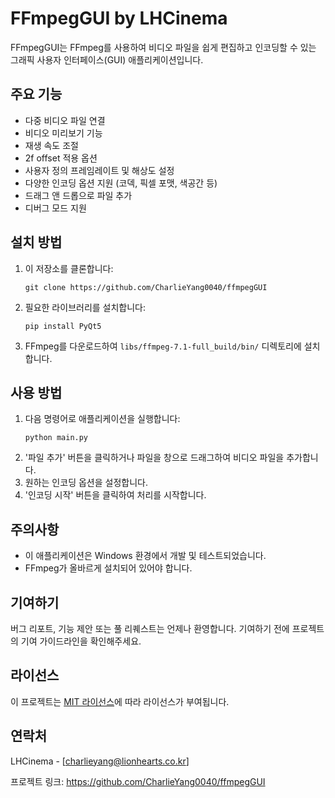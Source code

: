 # FFmpegGUI by LHCinema

FFmpegGUI는 FFmpeg를 사용하여 비디오 파일을 쉽게 편집하고 인코딩할 수 있는 그래픽 사용자 인터페이스(GUI) 애플리케이션입니다.

## 주요 기능

- 다중 비디오 파일 연결
- 비디오 미리보기 기능
- 재생 속도 조절
- 2f offset 적용 옵션
- 사용자 정의 프레임레이트 및 해상도 설정
- 다양한 인코딩 옵션 지원 (코덱, 픽셀 포맷, 색공간 등)
- 드래그 앤 드롭으로 파일 추가
- 디버그 모드 지원

## 설치 방법

1. 이 저장소를 클론합니다:
   ```
   git clone https://github.com/CharlieYang0040/ffmpegGUI
   ```
2. 필요한 라이브러리를 설치합니다:
   ```
   pip install PyQt5
   ```
3. FFmpeg를 다운로드하여 `libs/ffmpeg-7.1-full_build/bin/` 디렉토리에 설치합니다.

## 사용 방법

1. 다음 명령어로 애플리케이션을 실행합니다:
   ```
   python main.py
   ```
2. '파일 추가' 버튼을 클릭하거나 파일을 창으로 드래그하여 비디오 파일을 추가합니다.
3. 원하는 인코딩 옵션을 설정합니다.
4. '인코딩 시작' 버튼을 클릭하여 처리를 시작합니다.

## 주의사항

- 이 애플리케이션은 Windows 환경에서 개발 및 테스트되었습니다.
- FFmpeg가 올바르게 설치되어 있어야 합니다.

## 기여하기

버그 리포트, 기능 제안 또는 풀 리퀘스트는 언제나 환영합니다. 기여하기 전에 프로젝트의 기여 가이드라인을 확인해주세요.

## 라이선스

이 프로젝트는 [MIT 라이선스](LICENSE)에 따라 라이선스가 부여됩니다.

## 연락처

LHCinema - [charlieyang@lionhearts.co.kr]

프로젝트 링크: https://github.com/CharlieYang0040/ffmpegGUI